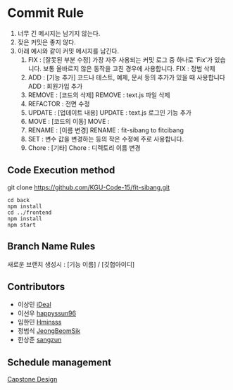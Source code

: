 # Commit Rule

1. 너무 긴 메시지는 남기지 않는다.
2. 잦은 커밋은 좋지 않다.
3. 아래 예시와 같이 커밋 메시지를 남긴다.
   1. FIX : [잘못된 부분 수정]
      가장 자주 사용되는 커밋 로그 중 하나로 ‘Fix’가 있습니다. 보통 올바르지 않은 동작을 고친 경우에 사용합니다.
      FIX : 정범 삭제
   2. ADD : [기능 추가]
      코드나 테스트, 예제, 문서 등의 추가가 있을 때 사용합니다
      ADD : 회원가입 추가
   3. REMOVE : [코드의 삭제]
      REMOVE : text.js 파일 삭제
   4. REFACTOR : 전면 수정
   5. UPDATE : [업데이트 내용]
      UPDATE : text.js 로그인 기능 추가
   6. MOVE : [코드의 이동]
      MOVE :
   7. RENAME : [이름 변경]
      RENAME : fit-sibang to fitcibang
   8. SET : 변수 값을 변경하는 등의 작은 수정에 주로 사용합니다.
   9. Chore : [기타]
      Chore : 디렉토리 이름 변경

## Code Execution method

git clone https://github.com/KGU-Code-15/fit-sibang.git

```
cd back
npm install
cd ../frontend
npm install
npm start
```

## Branch Name Rules

새로운 브랜치 생성시 : [기능 이름] / [깃헙아이디]

## Contributors

- 이상민 [iDeal](https://github.com/d9249)
- 이선우 [happyssun96](https://github.com/happyssun96)
- 임한민 [Hminsss](https://github.com/Hminsss)
- 정범식 [JeongBeomSik](https://github.com/JeongBeomSik)
- 한상준 [sangzun](https://github.com/sangzun-han)

## Schedule management

[Capstone Design](https://www.notion.so/Capstone-Design-5cf2c2e66ce64994b1e4b06464d2c610)

